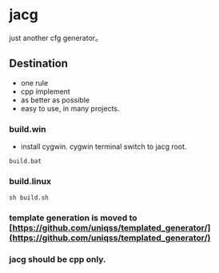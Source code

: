 # jacg
just another cfg generator。

## Destination
* one rule
* cpp implement
* as better as possible
* easy to use, in many projects.

### build.win
* install cygwin. cygwin terminal switch to jacg root.
```
build.bat
```

### build.linux
```
sh build.sh
```

### template generation is moved to [https://github.com/uniqss/templated_generator/](https://github.com/uniqss/templated_generator/) 
### jacg should be cpp only.
